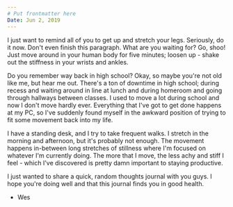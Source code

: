 ```yaml
---
# Put frontmatter here
Date: Jun 2, 2019
---
```

I just want to remind all of you to get up and stretch your legs. Seriously, do it now. Don't even finish this paragraph. What are you waiting for? Go, shoo! Just move around in your human body for five minutes; loosen up - shake out the stiffness in your wrists and ankles.

Do you remember way back in high school? Okay, so maybe you're not old like me, but hear me out. There's a ton of downtime in high school; during recess and waiting around in line at lunch and during homeroom and going through hallways between classes. I used to move a lot during school and now I don't move hardly ever. Everything that I've got to get done happens at my PC, so I've suddenly found myself in the awkward position of trying to fit some movement back into my life.

I have a standing desk, and I try to take frequent walks. I stretch in the morning and afternoon, but it's probably not enough. The movement happens in-between long stretches of stillness where I'm focused on whatever I'm currently doing. The more that I move, the less achy and stiff I feel - which I've discovered is pretty damn important to staying productive.

I just wanted to share a quick, random thoughts journal with you guys. I hope you're doing well and that this journal finds you in good health.

- Wes
